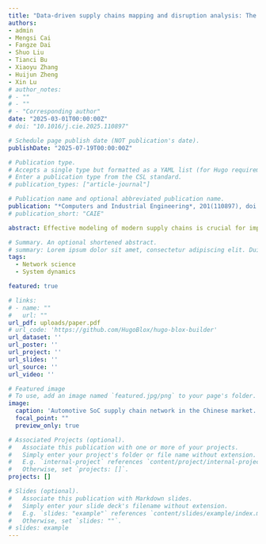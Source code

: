 ```yaml
---
title: "Data-driven supply chains mapping and disruption analysis: The case of automotive SoC enterprises in China"
authors:
- admin
- Mengsi Cai
- Fangze Dai
- Shuo Liu
- Tianci Bu
- Xiaoyu Zhang
- Huijun Zheng
- Xin Lu
# author_notes:
# - ""
# - ""
# - "Corresponding author"
date: "2025-03-01T00:00:00Z"
# doi: "10.1016/j.cie.2025.110897"

# Schedule page publish date (NOT publication's date).
publishDate: "2025-07-19T00:00:00Z"

# Publication type.
# Accepts a single type but formatted as a YAML list (for Hugo requirements).
# Enter a publication type from the CSL standard.
# publication_types: ["article-journal"]

# Publication name and optional abbreviated publication name.
publication: "*Computers and Industrial Engineering*, 201(110897), doi: 10.1016/j.cie.2025.110897"
# publication_short: "CAIE"

abstract: Effective modeling of modern supply chains is crucial for improving visibility, mitigating systemic risks, and developing resilient strategies. However, data limitations imposed by industry sensitivity and competition have hindered research in this area. Combining big data and complex network theory, this study introduces an Open Supplier Knowledge Extraction and Complement (OSKEC) approach, incorporating cross-domain named entity recognition, firm entity fuzzy matching, and supplier relation inferring, to construct highly reliable supply chain networks from limited information. Applying OSKEC on the Chinese automotive Systems-on-Chips (SoCs) industry approves its effectiveness in enhancing supply chain visibility and resilience. Topological analysis for the built supply chain network reveals a clear scale-free degree distribution, implying a strong heterogeneity for the interdependence of entities in the network. Specifically, NVIDIA, Qualcomm, and Mobileye occupy the majority share of the automotive SoC market in China, while local enterprises only hold a smaller portion. We further develop two interaction disruption models (IDMs) which simulate the impact of various disturbances on firms with different recovery capacities and risk-transfer strategies, and find that a risk-transfer enterprise strategy may lead to a rapid collapse of the network in the early stages of disruptions. In general, the study improves the understanding of modern supply chain dynamics and inform effective risk management strategies in the Chinese automotive SoC sector.

# Summary. An optional shortened abstract.
# summary: Lorem ipsum dolor sit amet, consectetur adipiscing elit. Duis posuere tellus ac convallis placerat. Proin tincidunt magna sed ex sollicitudin condimentum.
tags:
  - Network science
  - System dynamics

featured: true

# links:
# - name: ""
#   url: ""
url_pdf: uploads/paper.pdf
# url_code: 'https://github.com/HugoBlox/hugo-blox-builder'
url_dataset: ''
url_poster: ''
url_project: ''
url_slides: ''
url_source: ''
url_video: ''

# Featured image
# To use, add an image named `featured.jpg/png` to your page's folder. 
image:
  caption: 'Automotive SoC supply chain network in the Chinese market.'
  focal_point: ""
  preview_only: true

# Associated Projects (optional).
#   Associate this publication with one or more of your projects.
#   Simply enter your project's folder or file name without extension.
#   E.g. `internal-project` references `content/project/internal-project/index.md`.
#   Otherwise, set `projects: []`.
projects: []

# Slides (optional).
#   Associate this publication with Markdown slides.
#   Simply enter your slide deck's filename without extension.
#   E.g. `slides: "example"` references `content/slides/example/index.md`.
#   Otherwise, set `slides: ""`.
# slides: example
---
```


<!-- {{% callout note %}}
Click the *Cite* button above to demo the feature to enable visitors to import publication metadata into their reference management software.
{{% /callout %}}

{{% callout note %}}
Create your slides in Markdown - click the *Slides* button to check out the example.
{{% /callout %}} -->
<!-- 
Add the publication's **full text** or **supplementary notes** here. You can use rich formatting such as including [code, math, and images](https://docs.hugoblox.com/content/writing-markdown-latex/). -->

